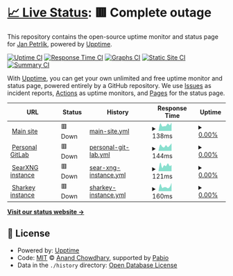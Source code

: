 # [📈 Live Status](https://jan64x.github.io/upptime): <!--live status--> **🟥 Complete outage**

This repository contains the open-source uptime monitor and status page for [Jan Petrlík](https://janpetrlik.com), powered by [Upptime](https://github.com/upptime/upptime).

[![Uptime CI](https://github.com/jan64x/upptime/workflows/Uptime%20CI/badge.svg)](https://github.com/jan64x/upptime/actions?query=workflow%3A%22Uptime+CI%22)
[![Response Time CI](https://github.com/jan64x/upptime/workflows/Response%20Time%20CI/badge.svg)](https://github.com/jan64x/upptime/actions?query=workflow%3A%22Response+Time+CI%22)
[![Graphs CI](https://github.com/jan64x/upptime/workflows/Graphs%20CI/badge.svg)](https://github.com/jan64x/upptime/actions?query=workflow%3A%22Graphs+CI%22)
[![Static Site CI](https://github.com/jan64x/upptime/workflows/Static%20Site%20CI/badge.svg)](https://github.com/jan64x/upptime/actions?query=workflow%3A%22Static+Site+CI%22)
[![Summary CI](https://github.com/jan64x/upptime/workflows/Summary%20CI/badge.svg)](https://github.com/jan64x/upptime/actions?query=workflow%3A%22Summary+CI%22)

With [Upptime](https://upptime.js.org), you can get your own unlimited and free uptime monitor and status page, powered entirely by a GitHub repository. We use [Issues](https://github.com/jan64x/upptime/issues) as incident reports, [Actions](https://github.com/jan64x/upptime/actions) as uptime monitors, and [Pages](https://jan64x.github.io/upptime) for the status page.

<!--start: status pages-->
<!-- This summary is generated by Upptime (https://github.com/upptime/upptime) -->
<!-- Do not edit this manually, your changes will be overwritten -->
<!-- prettier-ignore -->
| URL | Status | History | Response Time | Uptime |
| --- | ------ | ------- | ------------- | ------ |
| <img alt="" src="https://icons.duckduckgo.com/ip3/janpetrlik.com.ico" height="13"> [Main site](https://janpetrlik.com) | 🟥 Down | [main-site.yml](https://github.com/Jan64X/upptime/commits/HEAD/history/main-site.yml) | <details><summary><img alt="Response time graph" src="./graphs/main-site/response-time-week.png" height="20"> 138ms</summary><br><a href="https://jan64x.github.io/upptime/history/main-site"><img alt="Response time 136" src="https://img.shields.io/endpoint?url=https%3A%2F%2Fraw.githubusercontent.com%2FJan64X%2Fupptime%2FHEAD%2Fapi%2Fmain-site%2Fresponse-time.json"></a><br><a href="https://jan64x.github.io/upptime/history/main-site"><img alt="24-hour response time 188" src="https://img.shields.io/endpoint?url=https%3A%2F%2Fraw.githubusercontent.com%2FJan64X%2Fupptime%2FHEAD%2Fapi%2Fmain-site%2Fresponse-time-day.json"></a><br><a href="https://jan64x.github.io/upptime/history/main-site"><img alt="7-day response time 138" src="https://img.shields.io/endpoint?url=https%3A%2F%2Fraw.githubusercontent.com%2FJan64X%2Fupptime%2FHEAD%2Fapi%2Fmain-site%2Fresponse-time-week.json"></a><br><a href="https://jan64x.github.io/upptime/history/main-site"><img alt="30-day response time 135" src="https://img.shields.io/endpoint?url=https%3A%2F%2Fraw.githubusercontent.com%2FJan64X%2Fupptime%2FHEAD%2Fapi%2Fmain-site%2Fresponse-time-month.json"></a><br><a href="https://jan64x.github.io/upptime/history/main-site"><img alt="1-year response time 136" src="https://img.shields.io/endpoint?url=https%3A%2F%2Fraw.githubusercontent.com%2FJan64X%2Fupptime%2FHEAD%2Fapi%2Fmain-site%2Fresponse-time-year.json"></a></details> | <details><summary><a href="https://jan64x.github.io/upptime/history/main-site">0.00%</a></summary><a href="https://jan64x.github.io/upptime/history/main-site"><img alt="All-time uptime 0.00%" src="https://img.shields.io/endpoint?url=https%3A%2F%2Fraw.githubusercontent.com%2FJan64X%2Fupptime%2FHEAD%2Fapi%2Fmain-site%2Fuptime.json"></a><br><a href="https://jan64x.github.io/upptime/history/main-site"><img alt="24-hour uptime 0.00%" src="https://img.shields.io/endpoint?url=https%3A%2F%2Fraw.githubusercontent.com%2FJan64X%2Fupptime%2FHEAD%2Fapi%2Fmain-site%2Fuptime-day.json"></a><br><a href="https://jan64x.github.io/upptime/history/main-site"><img alt="7-day uptime 0.00%" src="https://img.shields.io/endpoint?url=https%3A%2F%2Fraw.githubusercontent.com%2FJan64X%2Fupptime%2FHEAD%2Fapi%2Fmain-site%2Fuptime-week.json"></a><br><a href="https://jan64x.github.io/upptime/history/main-site"><img alt="30-day uptime 1.38%" src="https://img.shields.io/endpoint?url=https%3A%2F%2Fraw.githubusercontent.com%2FJan64X%2Fupptime%2FHEAD%2Fapi%2Fmain-site%2Fuptime-month.json"></a><br><a href="https://jan64x.github.io/upptime/history/main-site"><img alt="1-year uptime 0.00%" src="https://img.shields.io/endpoint?url=https%3A%2F%2Fraw.githubusercontent.com%2FJan64X%2Fupptime%2FHEAD%2Fapi%2Fmain-site%2Fuptime-year.json"></a></details>
| <img alt="" src="https://icons.duckduckgo.com/ip3/git.janpetrlik.com.ico" height="13"> [Personal GitLab](https://git.janpetrlik.com) | 🟥 Down | [personal-git-lab.yml](https://github.com/Jan64X/upptime/commits/HEAD/history/personal-git-lab.yml) | <details><summary><img alt="Response time graph" src="./graphs/personal-git-lab/response-time-week.png" height="20"> 144ms</summary><br><a href="https://jan64x.github.io/upptime/history/personal-git-lab"><img alt="Response time 138" src="https://img.shields.io/endpoint?url=https%3A%2F%2Fraw.githubusercontent.com%2FJan64X%2Fupptime%2FHEAD%2Fapi%2Fpersonal-git-lab%2Fresponse-time.json"></a><br><a href="https://jan64x.github.io/upptime/history/personal-git-lab"><img alt="24-hour response time 212" src="https://img.shields.io/endpoint?url=https%3A%2F%2Fraw.githubusercontent.com%2FJan64X%2Fupptime%2FHEAD%2Fapi%2Fpersonal-git-lab%2Fresponse-time-day.json"></a><br><a href="https://jan64x.github.io/upptime/history/personal-git-lab"><img alt="7-day response time 144" src="https://img.shields.io/endpoint?url=https%3A%2F%2Fraw.githubusercontent.com%2FJan64X%2Fupptime%2FHEAD%2Fapi%2Fpersonal-git-lab%2Fresponse-time-week.json"></a><br><a href="https://jan64x.github.io/upptime/history/personal-git-lab"><img alt="30-day response time 137" src="https://img.shields.io/endpoint?url=https%3A%2F%2Fraw.githubusercontent.com%2FJan64X%2Fupptime%2FHEAD%2Fapi%2Fpersonal-git-lab%2Fresponse-time-month.json"></a><br><a href="https://jan64x.github.io/upptime/history/personal-git-lab"><img alt="1-year response time 138" src="https://img.shields.io/endpoint?url=https%3A%2F%2Fraw.githubusercontent.com%2FJan64X%2Fupptime%2FHEAD%2Fapi%2Fpersonal-git-lab%2Fresponse-time-year.json"></a></details> | <details><summary><a href="https://jan64x.github.io/upptime/history/personal-git-lab">0.00%</a></summary><a href="https://jan64x.github.io/upptime/history/personal-git-lab"><img alt="All-time uptime 0.00%" src="https://img.shields.io/endpoint?url=https%3A%2F%2Fraw.githubusercontent.com%2FJan64X%2Fupptime%2FHEAD%2Fapi%2Fpersonal-git-lab%2Fuptime.json"></a><br><a href="https://jan64x.github.io/upptime/history/personal-git-lab"><img alt="24-hour uptime 0.00%" src="https://img.shields.io/endpoint?url=https%3A%2F%2Fraw.githubusercontent.com%2FJan64X%2Fupptime%2FHEAD%2Fapi%2Fpersonal-git-lab%2Fuptime-day.json"></a><br><a href="https://jan64x.github.io/upptime/history/personal-git-lab"><img alt="7-day uptime 0.00%" src="https://img.shields.io/endpoint?url=https%3A%2F%2Fraw.githubusercontent.com%2FJan64X%2Fupptime%2FHEAD%2Fapi%2Fpersonal-git-lab%2Fuptime-week.json"></a><br><a href="https://jan64x.github.io/upptime/history/personal-git-lab"><img alt="30-day uptime 1.38%" src="https://img.shields.io/endpoint?url=https%3A%2F%2Fraw.githubusercontent.com%2FJan64X%2Fupptime%2FHEAD%2Fapi%2Fpersonal-git-lab%2Fuptime-month.json"></a><br><a href="https://jan64x.github.io/upptime/history/personal-git-lab"><img alt="1-year uptime 0.00%" src="https://img.shields.io/endpoint?url=https%3A%2F%2Fraw.githubusercontent.com%2FJan64X%2Fupptime%2FHEAD%2Fapi%2Fpersonal-git-lab%2Fuptime-year.json"></a></details>
| <img alt="" src="https://icons.duckduckgo.com/ip3/search.janpetrlik.com.ico" height="13"> [SearXNG instance](https://search.janpetrlik.com) | 🟥 Down | [sear-xng-instance.yml](https://github.com/Jan64X/upptime/commits/HEAD/history/sear-xng-instance.yml) | <details><summary><img alt="Response time graph" src="./graphs/sear-xng-instance/response-time-week.png" height="20"> 121ms</summary><br><a href="https://jan64x.github.io/upptime/history/sear-xng-instance"><img alt="Response time 133" src="https://img.shields.io/endpoint?url=https%3A%2F%2Fraw.githubusercontent.com%2FJan64X%2Fupptime%2FHEAD%2Fapi%2Fsear-xng-instance%2Fresponse-time.json"></a><br><a href="https://jan64x.github.io/upptime/history/sear-xng-instance"><img alt="24-hour response time 123" src="https://img.shields.io/endpoint?url=https%3A%2F%2Fraw.githubusercontent.com%2FJan64X%2Fupptime%2FHEAD%2Fapi%2Fsear-xng-instance%2Fresponse-time-day.json"></a><br><a href="https://jan64x.github.io/upptime/history/sear-xng-instance"><img alt="7-day response time 121" src="https://img.shields.io/endpoint?url=https%3A%2F%2Fraw.githubusercontent.com%2FJan64X%2Fupptime%2FHEAD%2Fapi%2Fsear-xng-instance%2Fresponse-time-week.json"></a><br><a href="https://jan64x.github.io/upptime/history/sear-xng-instance"><img alt="30-day response time 133" src="https://img.shields.io/endpoint?url=https%3A%2F%2Fraw.githubusercontent.com%2FJan64X%2Fupptime%2FHEAD%2Fapi%2Fsear-xng-instance%2Fresponse-time-month.json"></a><br><a href="https://jan64x.github.io/upptime/history/sear-xng-instance"><img alt="1-year response time 133" src="https://img.shields.io/endpoint?url=https%3A%2F%2Fraw.githubusercontent.com%2FJan64X%2Fupptime%2FHEAD%2Fapi%2Fsear-xng-instance%2Fresponse-time-year.json"></a></details> | <details><summary><a href="https://jan64x.github.io/upptime/history/sear-xng-instance">0.00%</a></summary><a href="https://jan64x.github.io/upptime/history/sear-xng-instance"><img alt="All-time uptime 0.00%" src="https://img.shields.io/endpoint?url=https%3A%2F%2Fraw.githubusercontent.com%2FJan64X%2Fupptime%2FHEAD%2Fapi%2Fsear-xng-instance%2Fuptime.json"></a><br><a href="https://jan64x.github.io/upptime/history/sear-xng-instance"><img alt="24-hour uptime 0.00%" src="https://img.shields.io/endpoint?url=https%3A%2F%2Fraw.githubusercontent.com%2FJan64X%2Fupptime%2FHEAD%2Fapi%2Fsear-xng-instance%2Fuptime-day.json"></a><br><a href="https://jan64x.github.io/upptime/history/sear-xng-instance"><img alt="7-day uptime 0.00%" src="https://img.shields.io/endpoint?url=https%3A%2F%2Fraw.githubusercontent.com%2FJan64X%2Fupptime%2FHEAD%2Fapi%2Fsear-xng-instance%2Fuptime-week.json"></a><br><a href="https://jan64x.github.io/upptime/history/sear-xng-instance"><img alt="30-day uptime 1.38%" src="https://img.shields.io/endpoint?url=https%3A%2F%2Fraw.githubusercontent.com%2FJan64X%2Fupptime%2FHEAD%2Fapi%2Fsear-xng-instance%2Fuptime-month.json"></a><br><a href="https://jan64x.github.io/upptime/history/sear-xng-instance"><img alt="1-year uptime 0.00%" src="https://img.shields.io/endpoint?url=https%3A%2F%2Fraw.githubusercontent.com%2FJan64X%2Fupptime%2FHEAD%2Fapi%2Fsear-xng-instance%2Fuptime-year.json"></a></details>
| <img alt="" src="https://icons.duckduckgo.com/ip3/fedi.janpetrlik.com.ico" height="13"> [Sharkey instance](https://fedi.janpetrlik.com) | 🟥 Down | [sharkey-instance.yml](https://github.com/Jan64X/upptime/commits/HEAD/history/sharkey-instance.yml) | <details><summary><img alt="Response time graph" src="./graphs/sharkey-instance/response-time-week.png" height="20"> 160ms</summary><br><a href="https://jan64x.github.io/upptime/history/sharkey-instance"><img alt="Response time 129" src="https://img.shields.io/endpoint?url=https%3A%2F%2Fraw.githubusercontent.com%2FJan64X%2Fupptime%2FHEAD%2Fapi%2Fsharkey-instance%2Fresponse-time.json"></a><br><a href="https://jan64x.github.io/upptime/history/sharkey-instance"><img alt="24-hour response time 279" src="https://img.shields.io/endpoint?url=https%3A%2F%2Fraw.githubusercontent.com%2FJan64X%2Fupptime%2FHEAD%2Fapi%2Fsharkey-instance%2Fresponse-time-day.json"></a><br><a href="https://jan64x.github.io/upptime/history/sharkey-instance"><img alt="7-day response time 160" src="https://img.shields.io/endpoint?url=https%3A%2F%2Fraw.githubusercontent.com%2FJan64X%2Fupptime%2FHEAD%2Fapi%2Fsharkey-instance%2Fresponse-time-week.json"></a><br><a href="https://jan64x.github.io/upptime/history/sharkey-instance"><img alt="30-day response time 124" src="https://img.shields.io/endpoint?url=https%3A%2F%2Fraw.githubusercontent.com%2FJan64X%2Fupptime%2FHEAD%2Fapi%2Fsharkey-instance%2Fresponse-time-month.json"></a><br><a href="https://jan64x.github.io/upptime/history/sharkey-instance"><img alt="1-year response time 129" src="https://img.shields.io/endpoint?url=https%3A%2F%2Fraw.githubusercontent.com%2FJan64X%2Fupptime%2FHEAD%2Fapi%2Fsharkey-instance%2Fresponse-time-year.json"></a></details> | <details><summary><a href="https://jan64x.github.io/upptime/history/sharkey-instance">0.00%</a></summary><a href="https://jan64x.github.io/upptime/history/sharkey-instance"><img alt="All-time uptime 0.00%" src="https://img.shields.io/endpoint?url=https%3A%2F%2Fraw.githubusercontent.com%2FJan64X%2Fupptime%2FHEAD%2Fapi%2Fsharkey-instance%2Fuptime.json"></a><br><a href="https://jan64x.github.io/upptime/history/sharkey-instance"><img alt="24-hour uptime 0.00%" src="https://img.shields.io/endpoint?url=https%3A%2F%2Fraw.githubusercontent.com%2FJan64X%2Fupptime%2FHEAD%2Fapi%2Fsharkey-instance%2Fuptime-day.json"></a><br><a href="https://jan64x.github.io/upptime/history/sharkey-instance"><img alt="7-day uptime 0.00%" src="https://img.shields.io/endpoint?url=https%3A%2F%2Fraw.githubusercontent.com%2FJan64X%2Fupptime%2FHEAD%2Fapi%2Fsharkey-instance%2Fuptime-week.json"></a><br><a href="https://jan64x.github.io/upptime/history/sharkey-instance"><img alt="30-day uptime 1.38%" src="https://img.shields.io/endpoint?url=https%3A%2F%2Fraw.githubusercontent.com%2FJan64X%2Fupptime%2FHEAD%2Fapi%2Fsharkey-instance%2Fuptime-month.json"></a><br><a href="https://jan64x.github.io/upptime/history/sharkey-instance"><img alt="1-year uptime 0.00%" src="https://img.shields.io/endpoint?url=https%3A%2F%2Fraw.githubusercontent.com%2FJan64X%2Fupptime%2FHEAD%2Fapi%2Fsharkey-instance%2Fuptime-year.json"></a></details>

<!--end: status pages-->

[**Visit our status website →**](https://jan64x.github.io/upptime)

## 📄 License

- Powered by: [Upptime](https://github.com/upptime/upptime)
- Code: [MIT](./LICENSE) © [Anand Chowdhary](https://anandchowdhary.com), supported by [Pabio](https://pabio.com)
- Data in the `./history` directory: [Open Database License](https://opendatacommons.org/licenses/odbl/1-0/)
